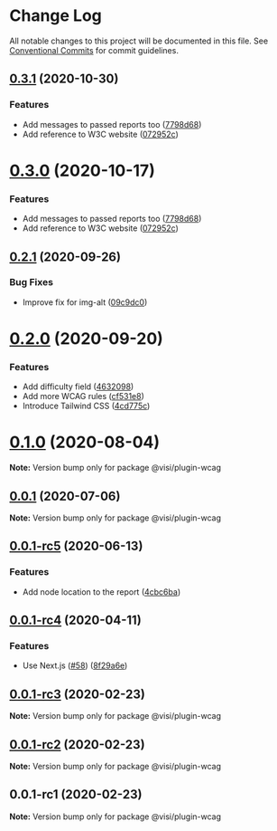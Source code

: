 # Change Log

All notable changes to this project will be documented in this file.
See [Conventional Commits](https://conventionalcommits.org) for commit guidelines.

## [0.3.1](https://github.com/visible/visible/compare/v0.2.1...v0.3.1) (2020-10-30)


### Features

* Add messages to passed reports too ([7798d68](https://github.com/visible/visible/commit/7798d68e33462122bff50f6977be13aa337eea7f))
* Add reference to W3C website ([072952c](https://github.com/visible/visible/commit/072952c5ce5b8a05d2381a1b49ffe1549b9e189b))





# [0.3.0](https://github.com/visible/visible/compare/v0.2.1...v0.3.0) (2020-10-17)


### Features

* Add messages to passed reports too ([7798d68](https://github.com/visible/visible/commit/7798d68e33462122bff50f6977be13aa337eea7f))
* Add reference to W3C website ([072952c](https://github.com/visible/visible/commit/072952c5ce5b8a05d2381a1b49ffe1549b9e189b))





## [0.2.1](https://github.com/visible/visible/compare/v0.2.0...v0.2.1) (2020-09-26)


### Bug Fixes

* Improve fix for img-alt  ([09c9dc0](https://github.com/visible/visible/commit/09c9dc0cfe9f940c2e444bf005d67718c7ce2382))





# [0.2.0](https://github.com/visible/visible/compare/v0.1.0...v0.2.0) (2020-09-20)


### Features

* Add difficulty field ([4632098](https://github.com/visible/visible/commit/463209854545546e579c1e2b1702fb93a2aa5a29))
* Add more WCAG rules ([cf531e8](https://github.com/visible/visible/commit/cf531e866f88dace49d921785f032c302705c4d8))
* Introduce Tailwind CSS ([4cd775c](https://github.com/visible/visible/commit/4cd775ca65407aa40e655808eca2cd79434417a5))





# [0.1.0](https://github.com/visible/visible/compare/v0.0.1...v0.1.0) (2020-08-04)

**Note:** Version bump only for package @visi/plugin-wcag





## [0.0.1](https://github.com/visible/visible/compare/v0.0.1-rc5...v0.0.1) (2020-07-06)

**Note:** Version bump only for package @visi/plugin-wcag





## [0.0.1-rc5](https://github.com/visible/visible/compare/v0.0.1-rc4...v0.0.1-rc5) (2020-06-13)


### Features

* Add node location to the report ([4cbc6ba](https://github.com/visible/visible/commit/4cbc6ba6f2c2e133085ee20a6f86df8fc2d1b835))





## [0.0.1-rc4](https://github.com/visible/visible/compare/v0.0.1-rc3...v0.0.1-rc4) (2020-04-11)


### Features

* Use Next.js ([#58](https://github.com/visible/visible/issues/58)) ([8f29a6e](https://github.com/visible/visible/commit/8f29a6eaab06c3f3f25e6a28fcb6f89f30f9ca1f))





## [0.0.1-rc3](https://github.com/visible/visible/compare/v0.0.1-rc2...v0.0.1-rc3) (2020-02-23)

**Note:** Version bump only for package @visi/plugin-wcag





## [0.0.1-rc2](https://github.com/visible/visible/compare/v0.0.1-rc1...v0.0.1-rc2) (2020-02-23)

**Note:** Version bump only for package @visi/plugin-wcag





## 0.0.1-rc1 (2020-02-23)

**Note:** Version bump only for package @visi/plugin-wcag
